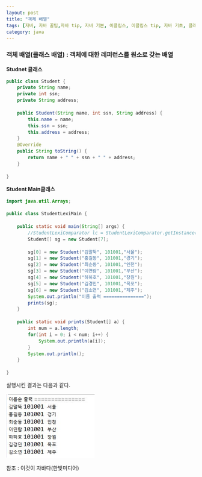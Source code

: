 ```yaml
---
layout: post
title: "객체 배열"
tags: [자바, 자바 꿀팁,자바 tip, 자바 기본, 이클립스, 이클립스 tip, 자바 기초, 클래스 배열, 자바 클래스 배열, 객체 배열]
category: java
---
```

### 객체 배열(클래스 배열) : 객체에 대한 레퍼런스를 원소로 갖는 배열

**Studnet 클래스**
```java
public class Student {
	private String name;
	private int ssn;
	private String address;

	public Student(String name, int ssn, String address) {
		this.name = name;
		this.ssn = ssn;
		this.address = address;
	}
	@Override
	public String toString() {
		return name + " " + ssn + " " + address;
	}

}
```

**Student Main클래스**
```java
import java.util.Arrays;

public class StudentLexiMain {

	public static void main(String[] args) {
		//StudentLexiComparator lc = StudentLexiComparator.getInstance();
		Student[] sg = new Student[7];

		sg[0] = new Student("김말뚝", 101001,"서울");
		sg[1] = new Student("홍길동", 101001,"경기");
		sg[2] = new Student("최순동", 101001,"인천");
		sg[3] = new Student("이연람", 101001,"부산");
		sg[4] = new Student("하하호", 101001,"창원");
		sg[5] = new Student("김경민", 101001,"목포");
		sg[6] = new Student("김소연", 101001,"제주");
		System.out.println("이름 출력 ===============");
		prints(sg);
	}

	public static void prints(Student[] a) {
		int num = a.length;
		for(int i = 0; i < num; i++) {
			System.out.println(a[i]);
		}
		System.out.println();
	}

}
```

실행시킨 결과는 다음과 같다.

![array](/assets/img/object_array.JPG)



참조 : 이것이 자바다(한빛미디어)
